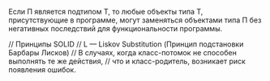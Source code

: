 Если П является подтипом Т, то любые объекты типа Т,
присутствующие в программе, могут заменяться объектами типа П без негативных последствий
для функциональности программы.

// Принципы SOLID
// L — Liskov Substitution (Принцип подстановки Барбары Лисков)
// В случаях, когда класс-потомок не способен выполнять те же действия,
// что и класс-родитель, возникает риск появления ошибок.